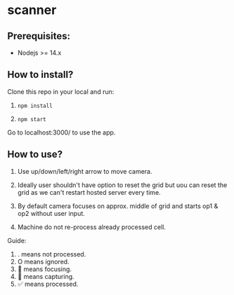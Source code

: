 # scanner

## Prerequisites:
* Nodejs >= 14.x

## How to install?

Clone this repo in your local and run:
1. ```npm install```

2. ```npm start```

Go to localhost:3000/ to use the app.

## How to use?

1. Use up/down/left/right arrow to move camera.

2. Ideally user shouldn't have option to reset the grid but uou can reset the grid as we can't restart hosted server every time.

3. By default camera focuses on approx. middle of grid and starts op1 & op2 without user input.

4. Machine do not re-process already processed cell.


Guide:
1. . means not processed.
2. O means ignored.
3. 🔬 means focusing.
4. 📸 means capturing.
5. ✅ means processed.
